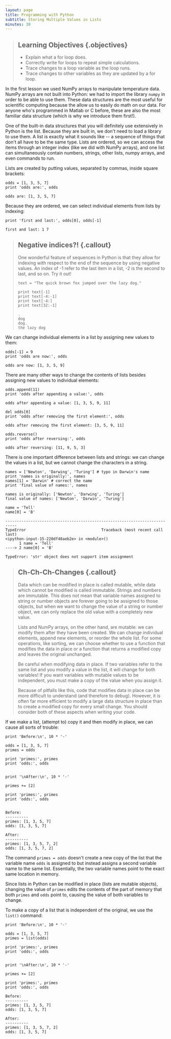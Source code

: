 ```yaml
---
layout: page
title: Programming with Python
subtitle: Storing Multiple Values in Lists
minutes: 30
---
```

> ## Learning Objectives {.objectives}
>
> *   Explain what a for loop does.
> *   Correctly write for loops to repeat simple calculations.
> *   Trace changes to a loop variable as the loop runs.
> *   Trace changes to other variables as they are updated by a for loop.

In the first lesson we used NumPy arrays to manipulate temperature data. NumPy arrays are not built into Python: we had to import the library `numpy` in order to be able to use them. These data structures are the most useful for scientific computing because the allow us to easily do math on our data. For anyone who's programmed in Matlab or C before, these are also the most familiar data structure (which is why we introduce them first!).

One of the built-in data structures that you will definitely use extensively in Python is the list. Because they are built in, we don't need to load a library to use them. A list is exactly what it sounds like -- a sequence of things that don't all have to be the same type. Lists are ordered, so we can access the items through an integer index (like we did with NumPy arrays), and one list can simultaneously contain numbers, strings, other lists, numpy arrays, and even commands to run.

Lists are created by putting values, separated by commas, inside square brackets:

~~~ {.python}
odds = [1, 3, 5, 7]
print 'odds are:', odds
~~~
~~~ {.output}
odds are: [1, 3, 5, 7]
~~~

Because they are ordered, we can select individual elements from lists by indexing:

~~~ {.python}
print 'first and last:', odds[0], odds[-1]
~~~
~~~ {.output}
first and last: 1 7
~~~

> ## Negative indices?! {.callout}
> 
> One wonderful feature of sequences in Python is that they allow for indexing with respect to the end of the sequence by using negative values. An index of -1 refer to the last item in a list, -2 is the second to last, and so on. Try it out!
> 
> ~~~ {.python}
> text = "The quick brown fox jumped over the lazy dog."
> 
> print text[-1]
> print text[-4:-1]
> print text[-4:]
> print text[32:-1]
> ~~~
> ~~~ {.output}
> .
> dog
> dog.
> the lazy dog
> ~~~

We can change individual elements in a list by assigning new values to them:

~~~ {.python}
odds[-1] = 9
print 'odds are now:', odds
~~~
~~~ {.output}
odds are now: [1, 3, 5, 9]
~~~

There are many other ways to change the contents of lists besides assigning new values to individual elements:

~~~ {.python}
odds.append(11)
print 'odds after appending a value:', odds
~~~
~~~ {.output}
odds after appending a value: [1, 3, 5, 9, 11]
~~~

~~~ {.python}
del odds[0]
print 'odds after removing the first element:', odds
~~~
~~~ {.output}
odds after removing the first element: [3, 5, 9, 11]
~~~

~~~ {.python}
odds.reverse()
print 'odds after reversing:', odds
~~~
~~~ {.output}
odds after reversing: [11, 9, 5, 3]
~~~

There is one important difference between lists and strings: we can change the values in a list, but we cannot change the characters in a string.

~~~ {.python}
names = ['Newton', 'Darwing', 'Turing'] # typo in Darwin's name
print 'names is originally:', names
names[1] = 'Darwin' # correct the name
print 'final value of names:', names
~~~
~~~ {.output}
names is originally: ['Newton', 'Darwing', 'Turing']
final value of names: ['Newton', 'Darwin', 'Turing']
~~~

~~~ {.python}
name = 'Tell'
name[0] = 'B'
~~~
~~~ {.error}
---------------------------------------------------------------------------
TypeError                                 Traceback (most recent call last)
<ipython-input-15-220df48aeb2e> in <module>()
      1 name = 'Tell'
----> 2 name[0] = 'B'

TypeError: 'str' object does not support item assignment
~~~

> ## Ch-Ch-Ch-Changes {.callout}
> 
> Data which can be modified in place is called mutable, while data which cannot be modified is called immutable. Strings and numbers are immutable. This does not mean that variable names assigned to string or number objects are forever going to be assigned to those objects, but when we want to change the value of a string or number object, we can only replace the old value with a completely new value.
> 
> Lists and NumPy arrays, on the other hand, are mutable: we can modify them after they have been created. We can change individual elements, append new elements, or reorder the whole list. For some operations, like sorting, we can choose whether to use a function that modifies the data in place or a function that returns a modified copy and leaves the original unchanged.
> 
> Be careful when modifying data in place. If two variables refer to the same list and you modify a value in the list, it will change for both variables! If you want variables with mutable values to be independent, you must make a copy of the value when you assign it.
> 
> Because of pitfalls like this, code that modifies data in place can be more difficult to understand (and therefore to debug). However, it is often far more efficient to modify a large data structure in place than to create a modified copy for every small change. You should consider both of these aspects when writing your code.

If we make a list, (attempt to) copy it and then modify in place, we can cause all sorts of trouble:

~~~ {.python}
print 'Before:\n', 10 * '-'

odds = [1, 3, 5, 7]
primes = odds

print 'primes:', primes
print 'odds:', odds


print '\nAfter:\n', 10 * '-'

primes += [2]

print 'primes:', primes
print 'odds:', odds
~~~
~~~ {.output}

Before:
----------
primes: [1, 3, 5, 7]
odds: [1, 3, 5, 7]

After:
----------
primes: [1, 3, 5, 7, 2]
odds: [1, 3, 5, 7, 2]
~~~

The command `primes = odds` doesn't create a new copy of the list that the variable name `odds` is assigned to but instead assigns a second variable name to the same list. Essentially, the two variable names point to the exact same location in memory.

Since lists in Python can be modified in place (lists are mutable objects), changing the value of `primes` edits the contents of the part of memory that both `primes` and `odds` point to, causing the value of both variables to change.

To make a copy of a list that is independent of the original, we use the `list()` command:


~~~ {.python}
print 'Before:\n', 10 * '-'

odds = [1, 3, 5, 7]
primes = list(odds)

print 'primes:', primes
print 'odds:', odds


print '\nAfter:\n', 10 * '-'

primes += [2]

print 'primes:', primes
print 'odds:', odds
~~~
~~~ {.output}
Before:
----------
primes: [1, 3, 5, 7]
odds: [1, 3, 5, 7]

After:
----------
primes: [1, 3, 5, 7, 2]
odds: [1, 3, 5, 7]
~~~
